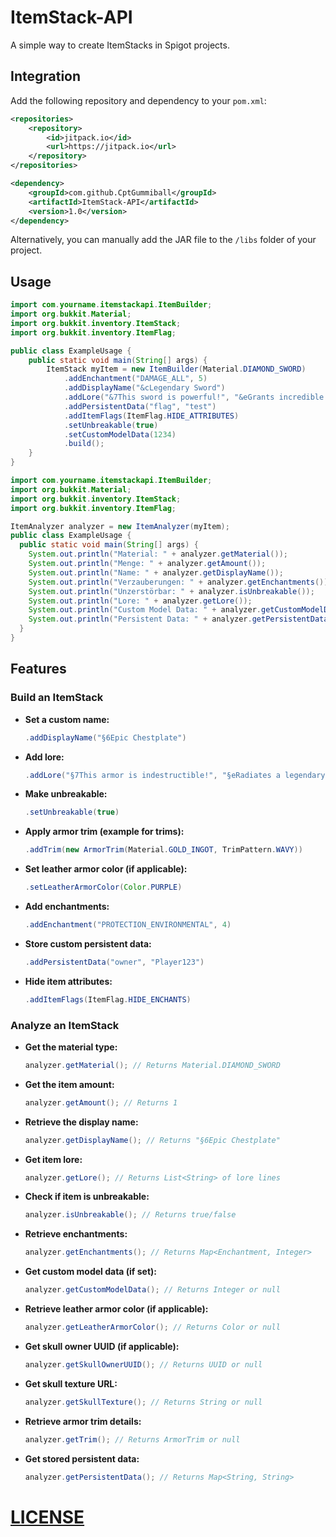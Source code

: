 # ItemStack-API

A simple way to create ItemStacks in Spigot projects.

## Integration

Add the following repository and dependency to your `pom.xml`:

```xml
<repositories>
    <repository>
        <id>jitpack.io</id>
        <url>https://jitpack.io</url>
    </repository>
</repositories>

<dependency>
    <groupId>com.github.CptGummiball</groupId>
    <artifactId>ItemStack-API</artifactId>
    <version>1.0</version>
</dependency>
```

Alternatively, you can manually add the JAR file to the `/libs` folder of your project.

## Usage

```java
import com.yourname.itemstackapi.ItemBuilder;
import org.bukkit.Material;
import org.bukkit.inventory.ItemStack;
import org.bukkit.inventory.ItemFlag;

public class ExampleUsage {
    public static void main(String[] args) {
        ItemStack myItem = new ItemBuilder(Material.DIAMOND_SWORD)
            .addEnchantment("DAMAGE_ALL", 5)
            .addDisplayName("&cLegendary Sword")
            .addLore("&7This sword is powerful!", "&eGrants incredible strength.")
            .addPersistentData("flag", "test")
            .addItemFlags(ItemFlag.HIDE_ATTRIBUTES)
            .setUnbreakable(true)
            .setCustomModelData(1234)
            .build();
    }
}
```

```java
import com.yourname.itemstackapi.ItemBuilder;
import org.bukkit.Material;
import org.bukkit.inventory.ItemStack;
import org.bukkit.inventory.ItemFlag;

ItemAnalyzer analyzer = new ItemAnalyzer(myItem);
public class ExampleUsage {
  public static void main(String[] args) {
    System.out.println("Material: " + analyzer.getMaterial());
    System.out.println("Menge: " + analyzer.getAmount());
    System.out.println("Name: " + analyzer.getDisplayName());
    System.out.println("Verzauberungen: " + analyzer.getEnchantments());
    System.out.println("Unzerstörbar: " + analyzer.isUnbreakable());
    System.out.println("Lore: " + analyzer.getLore());
    System.out.println("Custom Model Data: " + analyzer.getCustomModelData());
    System.out.println("Persistent Data: " + analyzer.getPersistentData());
  }
}

````

## Features

### **Build an ItemStack**

- **Set a custom name:**
  ```java
  .addDisplayName("§6Epic Chestplate")
  ```

- **Add lore:**
  ```java
  .addLore("§7This armor is indestructible!", "§eRadiates a legendary glow.")
  ```

- **Make unbreakable:**
  ```java
  .setUnbreakable(true)
  ```

- **Apply armor trim (example for trims):**
  ```java
  .addTrim(new ArmorTrim(Material.GOLD_INGOT, TrimPattern.WAVY))
  ```

- **Set leather armor color (if applicable):**
  ```java
  .setLeatherArmorColor(Color.PURPLE)
  ```

- **Add enchantments:**
  ```java
  .addEnchantment("PROTECTION_ENVIRONMENTAL", 4)
  ```

- **Store custom persistent data:**
  ```java
  .addPersistentData("owner", "Player123")
  ```

- **Hide item attributes:**
  ```java
  .addItemFlags(ItemFlag.HIDE_ENCHANTS)
  ```

### **Analyze an ItemStack**

- **Get the material type:**
  ```java
  analyzer.getMaterial(); // Returns Material.DIAMOND_SWORD
  ```

- **Get the item amount:**
  ```java
  analyzer.getAmount(); // Returns 1
  ```

- **Retrieve the display name:**
  ```java
  analyzer.getDisplayName(); // Returns "§6Epic Chestplate"
  ```

- **Get item lore:**
  ```java
  analyzer.getLore(); // Returns List<String> of lore lines
  ```

- **Check if item is unbreakable:**
  ```java
  analyzer.isUnbreakable(); // Returns true/false
  ```

- **Retrieve enchantments:**
  ```java
  analyzer.getEnchantments(); // Returns Map<Enchantment, Integer>
  ```

- **Get custom model data (if set):**
  ```java
  analyzer.getCustomModelData(); // Returns Integer or null
  ```

- **Retrieve leather armor color (if applicable):**
  ```java
  analyzer.getLeatherArmorColor(); // Returns Color or null
  ```

- **Get skull owner UUID (if applicable):**
  ```java
  analyzer.getSkullOwnerUUID(); // Returns UUID or null
  ```

- **Get skull texture URL:**
  ```java
  analyzer.getSkullTexture(); // Returns String or null
  ```

- **Retrieve armor trim details:**
  ```java
  analyzer.getTrim(); // Returns ArmorTrim or null
  ```

- **Get stored persistent data:**
  ```java
  analyzer.getPersistentData(); // Returns Map<String, String>
  ```


# [LICENSE](LICENSE)
  
